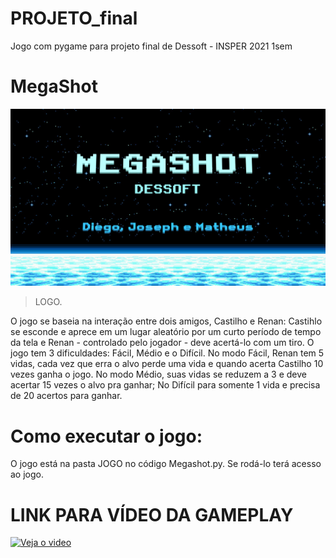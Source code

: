 # PROJETO_final
Jogo com pygame para projeto final de Dessoft - INSPER 2021 1sem

# MegaShot
![alt text](https://github.com/josephkneto/referencia/blob/master/logo.megashot.png)
> LOGO.



O jogo se baseia na interação entre dois amigos, Castilho e Renan: Castihlo se esconde e aprece em um lugar aleatório por um curto período de tempo da tela e Renan - controlado pelo jogador - deve acertá-lo com um tiro. O jogo tem 3 dificuldades: Fácil, Médio e o Difícil. No modo Fácil, Renan tem 5 vidas, cada vez que erra o alvo perde uma vida e quando acerta Castilho 10 vezes ganha o jogo. No modo Médio, suas vidas se reduzem a 3 e deve acertar 15 vezes o alvo pra ganhar; No Difícil para somente 1 vida e precisa de 20 acertos para ganhar.

# Como executar o jogo:

O jogo está na pasta JOGO no código Megashot.py. Se rodá-lo terá acesso ao jogo.


# LINK PARA VÍDEO DA GAMEPLAY
[![Veja o video](https://img.youtu.be/Lbn6FjZYNjQ/maxresdefault.jpg)](https://youtu.be/Lbn6FjZYNjQ)
